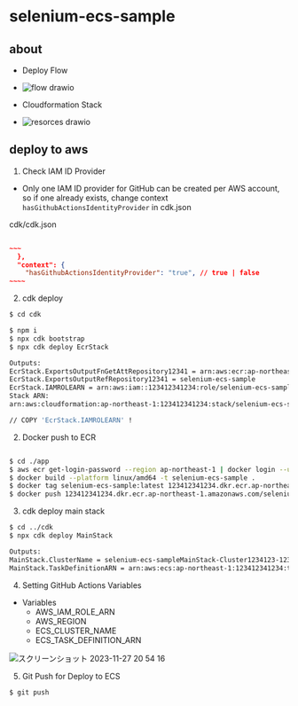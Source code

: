 # selenium-ecs-sample


## about

- Deploy Flow
- ![flow drawio](https://github.com/YutaOkoshi/selenium-ecs-sample/assets/37532269/458a1540-b3d5-4580-b8e5-b2a645688b46)

- Cloudformation Stack
- ![resorces drawio](https://github.com/YutaOkoshi/selenium-ecs-sample/assets/37532269/ba4cfd86-c3b4-49ec-bbf4-4088a29a14c8)

## deploy to aws

1. Check IAM ID Provider

- Only one IAM ID provider for GitHub can be created per AWS account, so if one already exists, change context `hasGithubActionsIdentityProvider` in cdk.json

cdk/cdk.json
```json

~~~
  },
  "context": {
    "hasGithubActionsIdentityProvider": "true", // true | false
~~~~

```



2. cdk deploy

```bash
$ cd cdk

$ npm i
$ npx cdk bootstrap
$ npx cdk deploy EcrStack

Outputs:
EcrStack.ExportsOutputFnGetAttRepository12341 = arn:aws:ecr:ap-northeast-1:123412341234:repository/selenium-ecs-sample
EcrStack.ExportsOutputRefRepository12341 = selenium-ecs-sample
EcrStack.IAMROLEARN = arn:aws:iam::123412341234:role/selenium-ecs-sampleEcrStack-GithubRole1F7504EA-aaaaaaaaa
Stack ARN:
arn:aws:cloudformation:ap-northeast-1:123412341234:stack/selenium-ecs-sampleEcrStack/1234-abc-efg-1234-123412341234

// COPY 'EcrStack.IAMROLEARN' !
```


2. Docker push to ECR

```bash

$ cd ./app
$ aws ecr get-login-password --region ap-northeast-1 | docker login --username AWS --password-stdin 123412341234.dkr.ecr.ap-northeast-1.amazonaws.com
$ docker build --platform linux/amd64 -t selenium-ecs-sample .
$ docker tag selenium-ecs-sample:latest 123412341234.dkr.ecr.ap-northeast-1.amazonaws.com/selenium-ecs-sample:latest
$ docker push 123412341234.dkr.ecr.ap-northeast-1.amazonaws.com/selenium-ecs-sample:latest
```

3. cdk deploy main stack

```bash
$ cd ../cdk
$ npx cdk deploy MainStack

Outputs:
MainStack.ClusterName = selenium-ecs-sampleMainStack-Cluster1234123-12341234
MainStack.TaskDefinitionARN = arn:aws:ecs:ap-northeast-1:123412341234:task-definition/MainStackServiceScheduledTaskDef12341234:1

```

4. Setting GitHub Actions Variables

- Variables
  - AWS_IAM_ROLE_ARN
  - AWS_REGION
  - ECS_CLUSTER_NAME
  - ECS_TASK_DEFINITION_ARN

![スクリーンショット 2023-11-27 20 54 16](https://github.com/YutaOkoshi/selenium-ecs-sample-on-ecs/assets/37532269/331a1858-acca-493f-8b8c-7830c74dec29)

5. Git Push for Deploy to ECS

```bash
$ git push
```

